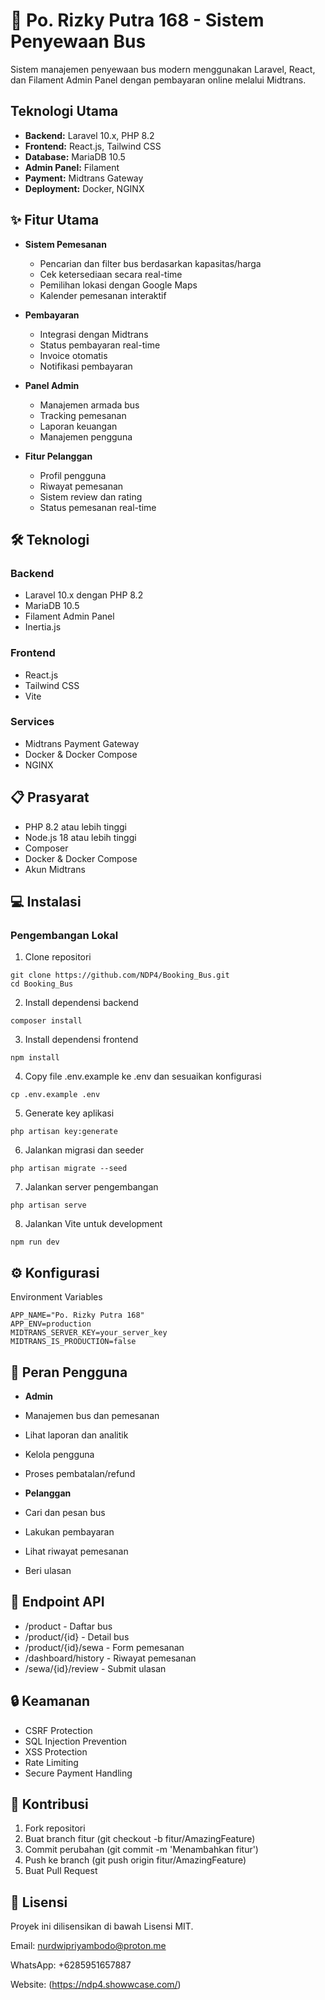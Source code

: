# 🚌 Po. Rizky Putra 168 - Sistem Penyewaan Bus

Sistem manajemen penyewaan bus modern menggunakan Laravel, React, dan Filament Admin Panel dengan pembayaran online melalui Midtrans.

## Teknologi Utama
- **Backend:** Laravel 10.x, PHP 8.2
- **Frontend:** React.js, Tailwind CSS
- **Database:** MariaDB 10.5
- **Admin Panel:** Filament
- **Payment:** Midtrans Gateway
- **Deployment:** Docker, NGINX

## ✨ Fitur Utama

-   **Sistem Pemesanan**

    -   Pencarian dan filter bus berdasarkan kapasitas/harga
    -   Cek ketersediaan secara real-time
    -   Pemilihan lokasi dengan Google Maps
    -   Kalender pemesanan interaktif

-   **Pembayaran**

    -   Integrasi dengan Midtrans
    -   Status pembayaran real-time
    -   Invoice otomatis
    -   Notifikasi pembayaran

-   **Panel Admin**

    -   Manajemen armada bus
    -   Tracking pemesanan
    -   Laporan keuangan
    -   Manajemen pengguna

-   **Fitur Pelanggan**
    -   Profil pengguna
    -   Riwayat pemesanan
    -   Sistem review dan rating
    -   Status pemesanan real-time

## 🛠️ Teknologi

### Backend

-   Laravel 10.x dengan PHP 8.2
-   MariaDB 10.5
-   Filament Admin Panel
-   Inertia.js

### Frontend

-   React.js
-   Tailwind CSS
-   Vite

### Services

-   Midtrans Payment Gateway
-   Docker & Docker Compose
-   NGINX

## 📋 Prasyarat

-   PHP 8.2 atau lebih tinggi
-   Node.js 18 atau lebih tinggi
-   Composer
-   Docker & Docker Compose
-   Akun Midtrans

## 💻 Instalasi

### Pengembangan Lokal

1. Clone repositori
```
git clone https://github.com/NDP4/Booking_Bus.git
cd Booking_Bus
```

2. Install dependensi backend
```
composer install
```

3. Install dependensi frontend
```
npm install
```

4. Copy file .env.example ke .env dan sesuaikan konfigurasi
```
cp .env.example .env
```

5. Generate key aplikasi
```
php artisan key:generate
```

6. Jalankan migrasi dan seeder
```
php artisan migrate --seed
```

7. Jalankan server pengembangan
```
php artisan serve
```

8. Jalankan Vite untuk development
```
npm run dev
```

## ⚙️ Konfigurasi
Environment Variables

```
APP_NAME="Po. Rizky Putra 168"
APP_ENV=production
MIDTRANS_SERVER_KEY=your_server_key
MIDTRANS_IS_PRODUCTION=false
```

## 👥 Peran Pengguna
-   **Admin**

-   Manajemen bus dan pemesanan
-   Lihat laporan dan analitik
-   Kelola pengguna
-   Proses pembatalan/refund
-   **Pelanggan**

-   Cari dan pesan bus
-   Lakukan pembayaran
-   Lihat riwayat pemesanan
-   Beri ulasan

## 📱 Endpoint API

-   /product - Daftar bus
-   /product/{id} - Detail bus
-   /product/{id}/sewa - Form pemesanan
-   /dashboard/history - Riwayat pemesanan
-   /sewa/{id}/review - Submit ulasan

## 🔒 Keamanan

-   CSRF Protection
-   SQL Injection Prevention
-   XSS Protection
-   Rate Limiting
-   Secure Payment Handling

## 🤝 Kontribusi

1.  Fork repositori
2.  Buat branch fitur (git checkout -b fitur/AmazingFeature)
3.  Commit perubahan (git commit -m 'Menambahkan fitur')
4.  Push ke branch (git push origin fitur/AmazingFeature)
5.  Buat Pull Request

## 📄 Lisensi

Proyek ini dilisensikan di bawah Lisensi MIT.

Email: nurdwipriyambodo@proton.me

WhatsApp: +6285951657887

Website: (https://ndp4.showwcase.com/)
